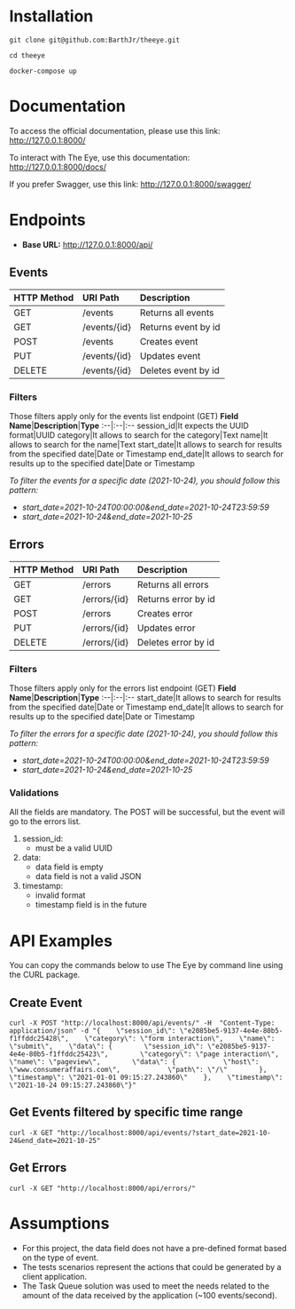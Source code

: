 # Installation
```
git clone git@github.com:BarthJr/theeye.git
```
```
cd theeye
```
```
docker-compose up
```
# Documentation
To access the official documentation, please use this link: http://127.0.0.1:8000/

To interact with The Eye, use this documentation: http://127.0.0.1:8000/docs/

If you prefer Swagger, use this link: http://127.0.0.1:8000/swagger/

# Endpoints
- **Base URL:** http://127.0.0.1:8000/api/
## Events
**HTTP Method**|**URI Path**|**Description**
:--|:--|:--
GET|/events|Returns all events
GET|/events/{id}|Returns event by id
POST|/events|Creates event
PUT|/events/{id}|Updates event
DELETE|/events/{id}|Deletes event by id

### Filters
Those filters apply only for the events list endpoint (GET)
**Field Name**|**Description**|**Type**
:--|:--|:--
session_id|It expects the UUID format|UUID
category|It allows to search for the category|Text
name|It allows to search for the name|Text
start_date|It allows to search for results from the specified date|Date or Timestamp
end_date|It allows to search for results up to the specified date|Date or Timestamp

_To filter the events for a specific date (2021-10-24), you should follow this pattern:_
- _start_date=2021-10-24T00:00:00&end_date=2021-10-24T23:59:59_
- _start_date=2021-10-24&end_date=2021-10-25_


## Errors
**HTTP Method**|**URI Path**|**Description**
:--|:--|:--
GET|/errors|Returns all errors
GET|/errors/{id}|Returns error by id
POST|/errors|Creates error
PUT|/errors/{id}|Updates error
DELETE|/errors/{id}|Deletes error by id

### Filters
Those filters apply only for the errors list endpoint (GET)
**Field Name**|**Description**|**Type**
:--|:--|:--
start_date|It allows to search for results from the specified date|Date or Timestamp
end_date|It allows to search for results up to the specified date|Date or Timestamp

_To filter the errors for a specific date (2021-10-24), you should follow this pattern:_
- _start_date=2021-10-24T00:00:00&end_date=2021-10-24T23:59:59_
- _start_date=2021-10-24&end_date=2021-10-25_

### Validations
All the fields are mandatory. The POST will be successful, but the event will go to the errors list. 

1. session_id:
   - must be a valid UUID
1. data:
   - data field is empty
   - data field is not a valid JSON
1. timestamp:
   - invalid format
   - timestamp field is in the future

# API Examples
You can copy the commands below to use The Eye by command line using the CURL package.
## Create Event
```console
curl -X POST "http://localhost:8000/api/events/" -H  "Content-Type: application/json" -d "{    \"session_id\": \"e2085be5-9137-4e4e-80b5-f1ffddc25428\",    \"category\": \"form interaction\",    \"name\": \"submit\",    \"data\": {        \"session_id\": \"e2085be5-9137-4e4e-80b5-f1ffddc25423\",        \"category\": \"page interaction\",        \"name\": \"pageview\",        \"data\": {            \"host\": \"www.consumeraffairs.com\",            \"path\": \"/\"        },        \"timestamp\": \"2021-01-01 09:15:27.243860\"    },    \"timestamp\": \"2021-10-24 09:15:27.243860\"}"
```

## Get Events filtered by specific time range
```console
curl -X GET "http://localhost:8000/api/events/?start_date=2021-10-24&end_date=2021-10-25"
```

## Get Errors
```console
curl -X GET "http://localhost:8000/api/errors/"
```

# Assumptions
- For this project, the data field does not have a pre-defined format based on the type of event.
- The tests scenarios represent the actions that could be generated by a client application.
- The Task Queue solution was used to meet the needs related to the amount of the data received by the application (~100 events/second).


